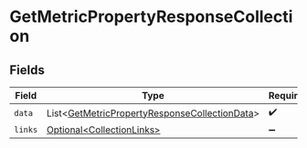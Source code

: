 # GetMetricPropertyResponseCollection


## Fields

| Field                                                                                                                | Type                                                                                                                 | Required                                                                                                             | Description                                                                                                          |
| -------------------------------------------------------------------------------------------------------------------- | -------------------------------------------------------------------------------------------------------------------- | -------------------------------------------------------------------------------------------------------------------- | -------------------------------------------------------------------------------------------------------------------- |
| `data`                                                                                                               | List\<[GetMetricPropertyResponseCollectionData](../../models/components/GetMetricPropertyResponseCollectionData.md)> | :heavy_check_mark:                                                                                                   | N/A                                                                                                                  |
| `links`                                                                                                              | [Optional\<CollectionLinks>](../../models/components/CollectionLinks.md)                                             | :heavy_minus_sign:                                                                                                   | N/A                                                                                                                  |